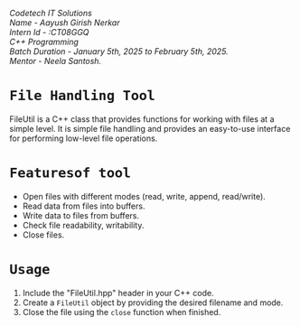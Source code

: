 *Codetech IT Solutions* <br>
*Name - Aayush Girish Nerkar*<br>
*Intern Id - :CT08GGQ*<br>
*C++ Programming*<br>
*Batch Duration - January 5th, 2025 to February 5th, 2025.*<br>
*Mentor - Neela Santosh.*<br>
# `File Handling Tool`

FileUtil is a C++ class that provides functions for working with files at a simple level. It is simple file handling and provides an easy-to-use interface for performing low-level file operations.

# `Featuresof tool`

- Open files with different modes (read, write, append, read/write).
- Read data from files into buffers.
- Write data to files from buffers.
- Check file readability, writability.
- Close files.

# `Usage`

1. Include the "FileUtil.hpp" header in your C++ code.
2. Create a `FileUtil` object by providing the desired filename and mode.
3. Close the file using the `close` function when finished.
